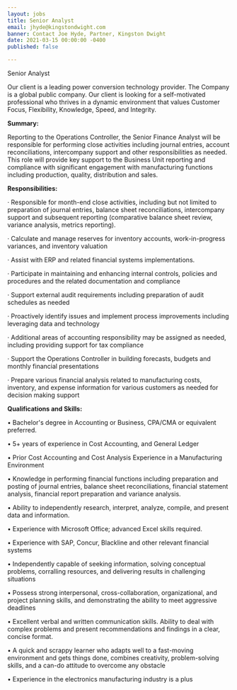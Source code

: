 ```yaml
---
layout: jobs
title: Senior Analyst
email: jhyde@kingstondwight.com
banner: Contact Joe Hyde, Partner, Kingston Dwight
date: 2021-03-15 00:00:00 -0400
published: false

---
```

Senior Analyst

Our client is a leading power conversion technology provider. The Company is a global public company. Our client is looking for a self-motivated professional who thrives in a dynamic environment that values Customer Focus, Flexibility, Knowledge, Speed, and Integrity.

**Summary:**

Reporting to the Operations Controller, the Senior Finance Analyst will be responsible for performing close activities including journal entries, account reconciliations, intercompany support and other responsibilities as needed. This role will provide key support to the Business Unit reporting and compliance with significant engagement with manufacturing functions including production, quality, distribution and sales.

**Responsibilities:**

· Responsible for month-end close activities, including but not limited to preparation of journal entries, balance sheet reconciliations, intercompany support and subsequent reporting (comparative balance sheet review, variance analysis, metrics reporting).

· Calculate and manage reserves for inventory accounts, work-in-progress variances, and inventory valuation

· Assist with ERP and related financial systems implementations.

· Participate in maintaining and enhancing internal controls, policies and procedures and the related documentation and compliance

· Support external audit requirements including preparation of audit schedules as needed

· Proactively identify issues and implement process improvements including leveraging data and technology

· Additional areas of accounting responsibility may be assigned as needed, including providing support for tax compliance

· Support the Operations Controller in building forecasts, budgets and monthly financial presentations

· Prepare various financial analysis related to manufacturing costs, inventory, and expense information for various customers as needed for decision making support

**Qualifications and Skills:**

• Bachelor's degree in Accounting or Business, CPA/CMA or equivalent preferred.

• 5+ years of experience in Cost Accounting, and General Ledger

• Prior Cost Accounting and Cost Analysis Experience in a Manufacturing Environment

• Knowledge in performing financial functions including preparation and posting of journal entries, balance sheet reconciliations, financial statement analysis, financial report preparation and variance analysis.

• Ability to independently research, interpret, analyze, compile, and present data and information.

• Experience with Microsoft Office; advanced Excel skills required.

• Experience with SAP, Concur, Blackline and other relevant financial systems

• Independently capable of seeking information, solving conceptual problems, corralling resources, and delivering results in challenging situations

• Possess strong interpersonal, cross-collaboration, organizational, and project planning skills, and demonstrating the ability to meet aggressive deadlines

• Excellent verbal and written communication skills. Ability to deal with complex problems and present recommendations and findings in a clear, concise format.

• A quick and scrappy learner who adapts well to a fast-moving environment and gets things done, combines creativity, problem-solving skills, and a can-do attitude to overcome any obstacle

• Experience in the electronics manufacturing industry is a plus